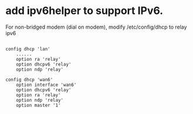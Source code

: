 # add ipv6helper to support IPv6.

For non-bridged modem (dial on modem), modify /etc/config/dhcp to relay ipv6

```

config dhcp 'lan'
    ......
    option ra 'relay'
    option dhcpv6 'relay'
    option ndp 'relay'
    
config dhcp 'wan6'
    option interface 'wan6'
    option dhcpv6 'relay'
    option ra 'relay'
    option ndp 'relay'
    option master '1'

```
